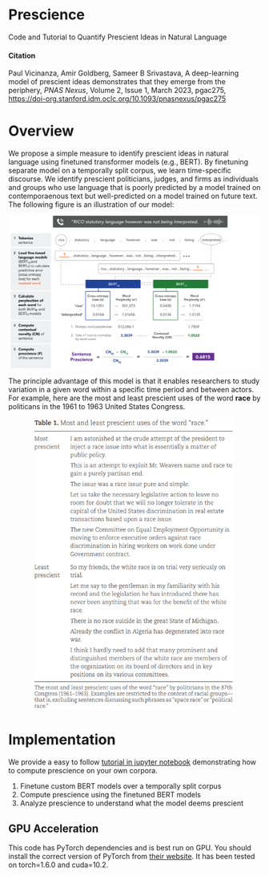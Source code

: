 # Prescience
Code and Tutorial to Quantify Prescient Ideas in Natural Language

#### Citation
Paul Vicinanza, Amir Goldberg, Sameer B Srivastava, A deep-learning model of prescient ideas demonstrates that they emerge from the periphery, *PNAS Nexus*, Volume 2, Issue 1, March 2023, pgac275, https://doi-org.stanford.idm.oclc.org/10.1093/pnasnexus/pgac275

# Overview 

We propose a simple measure to identify prescient ideas in natural language using finetuned transformer models (e.g., BERT). By finetuning separate model on a temporally split corpus, we learn time-specific discourse. We identify prescient politicians, judges, and firms as individuals and groups who use language that is poorly predicted by a model trained on contemporaenous text but well-predicted on a model trained on future text. The following figure is an illustration of our model:

<p align="center">
<img src="./figures/bert_figure.PNG" width="800">
 </p>

The principle advantage of this model is that it enables researchers to study variation in a given word within a specific time period and between actors. For example, here are the most and least prescient uses of the word **race** by politicans in the 1961 to 1963 United States Congress.

<p align="center">
  <img src="./figures/race_table.PNG" width="400">
</p>


# Implementation

We provide a easy to follow [tutorial in jupyter notebook](./src/prescience_notebook_example.ipynb) demonstrating how to compute prescience on your own corpora. 

1. Finetune custom BERT models over a temporally split corpus
2. Compute prescience using the finetuned BERT models
3. Analyze prescience to understand what the model deems prescient

## GPU Acceleration

This code has PyTorch dependencies and is best run on GPU. You should install the correct version of PyTorch from [their website](https://pytorch.org/get-started/locally/). It has been tested on torch=1.6.0 and cuda=10.2.
